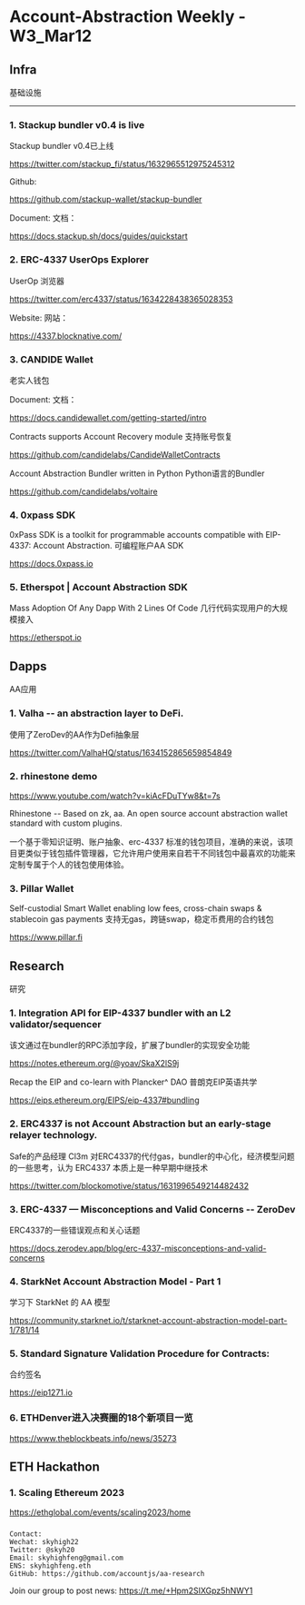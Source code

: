 # Account-Abstraction Weekly - W3_Mar12

## Infra

基础设施

---

### 1. Stackup bundler v0.4 is live
Stackup bundler v0.4已上线

https://twitter.com/stackup_fi/status/1632965512975245312

Github:

https://github.com/stackup-wallet/stackup-bundler

Document: 
文档：

https://docs.stackup.sh/docs/guides/quickstart

### 2. ERC-4337 UserOps Explorer
UserOp 浏览器

https://twitter.com/erc4337/status/1634228438365028353

Website: 
网站：

https://4337.blocknative.com/

### 3. CANDIDE Wallet
老实人钱包

Document:
文档：

https://docs.candidewallet.com/getting-started/intro

Contracts supports Account Recovery module
支持账号恢复

https://github.com/candidelabs/CandideWalletContracts

Account Abstraction Bundler written in Python
Python语言的Bundler

https://github.com/candidelabs/voltaire

### 4. 0xpass SDK
0xPass SDK is a toolkit for programmable accounts compatible with EIP-4337: Account Abstraction.
可编程账户AA SDK

https://docs.0xpass.io


### 5. Etherspot | Account Abstraction SDK

Mass Adoption Of Any Dapp With 2 Lines Of Code
几行代码实现用户的大规模接入

https://etherspot.io


## Dapps
AA应用

### 1. Valha -- an abstraction layer to DeFi.
使用了ZeroDev的AA作为Defi抽象层

https://twitter.com/ValhaHQ/status/1634152865659854849

### 2. rhinestone demo

https://www.youtube.com/watch?v=kiAcFDuTYw8&t=7s

Rhinestone -- Based on zk, aa. An open source account abstraction wallet standard with custom plugins.

一个基于零知识证明、账户抽象、erc-4337 标准的钱包项目，准确的来说，该项目更类似于钱包插件管理器，它允许用户使用来自若干不同钱包中最喜欢的功能来定制专属于个人的钱包使用体验。

### 3. Pillar Wallet

Self-custodial Smart Wallet enabling low fees, cross-chain swaps & stablecoin gas payments
支持无gas，跨链swap，稳定币费用的合约钱包

https://www.pillar.fi

## Research
研究

### 1. Integration API for EIP-4337 bundler with an L2 validator/sequencer
该文通过在bundler的RPC添加字段，扩展了bundler的实现安全功能

https://notes.ethereum.org/@yoav/SkaX2lS9j

Recap the EIP and co-learn with Plancker^ DAO
普朗克EIP英语共学

https://eips.ethereum.org/EIPS/eip-4337#bundling

### 2. ERC4337 is not Account Abstraction but an early-stage relayer technology.
Safe的产品经理 Cl3m 对ERC4337的代付gas，bundler的中心化，经济模型问题的一些思考，认为 ERC4337 本质上是一种早期中继技术

https://twitter.com/blockomotive/status/1631996549214482432

### 3. ERC-4337 — Misconceptions and Valid Concerns -- ZeroDev
ERC4337的一些错误观点和关心话题

https://docs.zerodev.app/blog/erc-4337-misconceptions-and-valid-concerns

### 4. StarkNet Account Abstraction Model - Part 1
学习下 StarkNet 的 AA 模型 

https://community.starknet.io/t/starknet-account-abstraction-model-part-1/781/14

### 5. Standard Signature Validation Procedure for Contracts: 
合约签名

https://eip1271.io

### 6. ETHDenver进入决赛圈的18个新项目一览

https://www.theblockbeats.info/news/35273


## ETH Hackathon

### 1. Scaling Ethereum 2023

https://ethglobal.com/events/scaling2023/home


### 

```
Contact:
Wechat: skyhigh22
Twitter: @skyh20
Email: skyhighfeng@gmail.com
ENS: skyhighfeng.eth
GitHub: https://github.com/accountjs/aa-research
```


Join our group to post news: https://t.me/+Hpm2SIXGpz5hNWY1